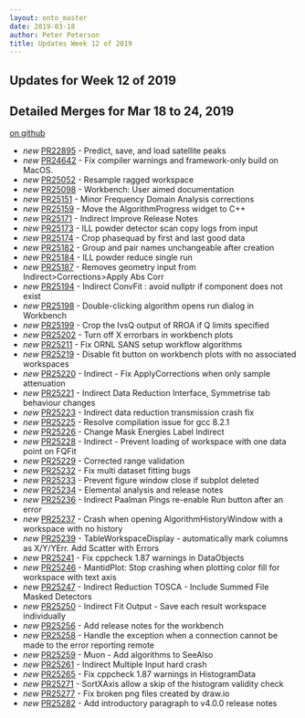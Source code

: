 ```yaml
---
layout: onto_master
date: 2019-03-18
author: Peter Peterson
title: Updates Week 12 of 2019
---
```

Updates for Week 12 of 2019
---------------------------

Detailed Merges for Mar 18 to 24, 2019
--------------------------------------
[on github](https://github.com/mantidproject/mantid/pulls?q=is%3Apr+merged%3A2019-03-19..2019-03-24)

* *new* [PR22895](https://github.com/mantidproject/mantid/pull/22895) - Predict, save, and load satellite peaks
* *new* [PR24642](https://github.com/mantidproject/mantid/pull/24642) - Fix compiler warnings and framework-only build on MacOS.
* *new* [PR25052](https://github.com/mantidproject/mantid/pull/25052) - Resample ragged workspace
* *new* [PR25098](https://github.com/mantidproject/mantid/pull/25098) - Workbench: User aimed documentation
* *new* [PR25151](https://github.com/mantidproject/mantid/pull/25151) - Minor Frequency Domain Analysis corrections
* *new* [PR25159](https://github.com/mantidproject/mantid/pull/25159) - Move the AlgorithmProgress widget to C++
* *new* [PR25171](https://github.com/mantidproject/mantid/pull/25171) - Indirect Improve Release Notes
* *new* [PR25173](https://github.com/mantidproject/mantid/pull/25173) - ILL powder detector scan copy logs from input
* *new* [PR25174](https://github.com/mantidproject/mantid/pull/25174) - Crop phasequad by first and last good data
* *new* [PR25182](https://github.com/mantidproject/mantid/pull/25182) - Group and pair names unchangeable after creation
* *new* [PR25184](https://github.com/mantidproject/mantid/pull/25184) - ILL powder reduce single run
* *new* [PR25187](https://github.com/mantidproject/mantid/pull/25187) - Removes geometry input from Indirect>Corrections>Apply Abs Corr
* *new* [PR25194](https://github.com/mantidproject/mantid/pull/25194) - Indirect ConvFit : avoid nullptr if component does not exist
* *new* [PR25198](https://github.com/mantidproject/mantid/pull/25198) - Double-clicking algorithm opens run dialog in Workbench
* *new* [PR25199](https://github.com/mantidproject/mantid/pull/25199) - Crop the IvsQ output of RROA if Q limits specified
* *new* [PR25202](https://github.com/mantidproject/mantid/pull/25202) - Turn off X errorbars in workbench plots
* *new* [PR25211](https://github.com/mantidproject/mantid/pull/25211) - Fix ORNL SANS setup workflow algorithms
* *new* [PR25219](https://github.com/mantidproject/mantid/pull/25219) - Disable fit button on workbench plots with no associated workspaces
* *new* [PR25220](https://github.com/mantidproject/mantid/pull/25220) - Indirect - Fix ApplyCorrections when only sample attenuation
* *new* [PR25221](https://github.com/mantidproject/mantid/pull/25221) - Indirect Data Reduction Interface, Symmetrise tab behaviour changes
* *new* [PR25223](https://github.com/mantidproject/mantid/pull/25223) - Indirect data reduction transmission crash fix
* *new* [PR25225](https://github.com/mantidproject/mantid/pull/25225) - Resolve compilation issue for gcc 8.2.1
* *new* [PR25226](https://github.com/mantidproject/mantid/pull/25226) - Change Mask Energies Label Indirect
* *new* [PR25228](https://github.com/mantidproject/mantid/pull/25228) - Indirect - Prevent loading of workspace with one data point on FQFit
* *new* [PR25229](https://github.com/mantidproject/mantid/pull/25229) - Corrected range validation
* *new* [PR25232](https://github.com/mantidproject/mantid/pull/25232) - Fix multi dataset fitting bugs
* *new* [PR25233](https://github.com/mantidproject/mantid/pull/25233) - Prevent figure window close if subplot deleted
* *new* [PR25234](https://github.com/mantidproject/mantid/pull/25234) - Elemental analysis and release notes
* *new* [PR25236](https://github.com/mantidproject/mantid/pull/25236) - Indirect Paalman Pings re-enable Run button after an error
* *new* [PR25237](https://github.com/mantidproject/mantid/pull/25237) - Crash when opening AlgorithmHistoryWindow with a workspace with no history
* *new* [PR25239](https://github.com/mantidproject/mantid/pull/25239) - TableWorkspaceDisplay - automatically mark columns as X/Y/YErr. Add Scatter with Errors
* *new* [PR25241](https://github.com/mantidproject/mantid/pull/25241) - Fix cppcheck 1.87 warnings in DataObjects
* *new* [PR25246](https://github.com/mantidproject/mantid/pull/25246) - MantidPlot: Stop crashing when plotting color fill for workspace with text axis
* *new* [PR25247](https://github.com/mantidproject/mantid/pull/25247) - Indirect Reduction TOSCA - Include Summed File Masked Detectors
* *new* [PR25250](https://github.com/mantidproject/mantid/pull/25250) - Indirect Fit Output - Save each result workspace individually
* *new* [PR25256](https://github.com/mantidproject/mantid/pull/25256) - Add release notes for the workbench
* *new* [PR25258](https://github.com/mantidproject/mantid/pull/25258) - Handle the exception when a connection cannot be made to the error reporting remote
* *new* [PR25259](https://github.com/mantidproject/mantid/pull/25259) - Muon - Add algorithms to SeeAlso
* *new* [PR25261](https://github.com/mantidproject/mantid/pull/25261) - Indirect Multiple Input hard crash
* *new* [PR25265](https://github.com/mantidproject/mantid/pull/25265) - Fix cppcheck 1.87 warnings in HistogramData
* *new* [PR25271](https://github.com/mantidproject/mantid/pull/25271) - SortXAxis allow a skip of the histogram validity check
* *new* [PR25277](https://github.com/mantidproject/mantid/pull/25277) - Fix broken png files created by draw.io
* *new* [PR25282](https://github.com/mantidproject/mantid/pull/25282) - Add introductory paragraph to v4.0.0 release notes
